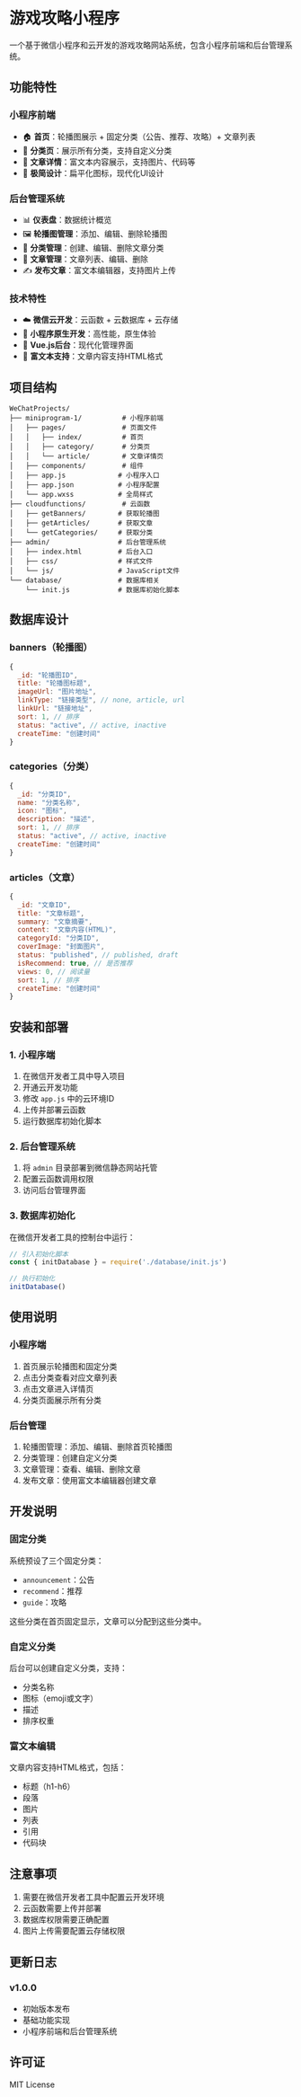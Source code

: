# 游戏攻略小程序

一个基于微信小程序和云开发的游戏攻略网站系统，包含小程序前端和后台管理系统。

## 功能特性

### 小程序前端
- 🏠 **首页**：轮播图展示 + 固定分类（公告、推荐、攻略）+ 文章列表
- 📂 **分类页**：展示所有分类，支持自定义分类
- 📖 **文章详情**：富文本内容展示，支持图片、代码等
- 🎨 **极简设计**：扁平化图标，现代化UI设计

### 后台管理系统
- 📊 **仪表盘**：数据统计概览
- 🖼️ **轮播图管理**：添加、编辑、删除轮播图
- 📁 **分类管理**：创建、编辑、删除文章分类
- 📝 **文章管理**：文章列表、编辑、删除
- ✍️ **发布文章**：富文本编辑器，支持图片上传

### 技术特性
- ☁️ **微信云开发**：云函数 + 云数据库 + 云存储
- 📱 **小程序原生开发**：高性能，原生体验
- 🎯 **Vue.js后台**：现代化管理界面
- 📄 **富文本支持**：文章内容支持HTML格式

## 项目结构

```
WeChatProjects/
├── miniprogram-1/          # 小程序前端
│   ├── pages/              # 页面文件
│   │   ├── index/          # 首页
│   │   ├── category/       # 分类页
│   │   └── article/        # 文章详情页
│   ├── components/         # 组件
│   ├── app.js             # 小程序入口
│   ├── app.json           # 小程序配置
│   └── app.wxss           # 全局样式
├── cloudfunctions/         # 云函数
│   ├── getBanners/        # 获取轮播图
│   ├── getArticles/       # 获取文章
│   └── getCategories/     # 获取分类
├── admin/                 # 后台管理系统
│   ├── index.html         # 后台入口
│   ├── css/               # 样式文件
│   └── js/                # JavaScript文件
└── database/              # 数据库相关
    └── init.js            # 数据库初始化脚本
```

## 数据库设计

### banners（轮播图）
```javascript
{
  _id: "轮播图ID",
  title: "轮播图标题",
  imageUrl: "图片地址",
  linkType: "链接类型", // none, article, url
  linkUrl: "链接地址",
  sort: 1, // 排序
  status: "active", // active, inactive
  createTime: "创建时间"
}
```

### categories（分类）
```javascript
{
  _id: "分类ID",
  name: "分类名称",
  icon: "图标",
  description: "描述",
  sort: 1, // 排序
  status: "active", // active, inactive
  createTime: "创建时间"
}
```

### articles（文章）
```javascript
{
  _id: "文章ID",
  title: "文章标题",
  summary: "文章摘要",
  content: "文章内容(HTML)",
  categoryId: "分类ID",
  coverImage: "封面图片",
  status: "published", // published, draft
  isRecommend: true, // 是否推荐
  views: 0, // 阅读量
  sort: 1, // 排序
  createTime: "创建时间"
}
```

## 安装和部署

### 1. 小程序端

1. 在微信开发者工具中导入项目
2. 开通云开发功能
3. 修改 `app.js` 中的云环境ID
4. 上传并部署云函数
5. 运行数据库初始化脚本

### 2. 后台管理系统

1. 将 `admin` 目录部署到微信静态网站托管
2. 配置云函数调用权限
3. 访问后台管理界面

### 3. 数据库初始化

在微信开发者工具的控制台中运行：

```javascript
// 引入初始化脚本
const { initDatabase } = require('./database/init.js')

// 执行初始化
initDatabase()
```

## 使用说明

### 小程序端
1. 首页展示轮播图和固定分类
2. 点击分类查看对应文章列表
3. 点击文章进入详情页
4. 分类页面展示所有分类

### 后台管理
1. 轮播图管理：添加、编辑、删除首页轮播图
2. 分类管理：创建自定义分类
3. 文章管理：查看、编辑、删除文章
4. 发布文章：使用富文本编辑器创建文章

## 开发说明

### 固定分类
系统预设了三个固定分类：
- `announcement`：公告
- `recommend`：推荐  
- `guide`：攻略

这些分类在首页固定显示，文章可以分配到这些分类中。

### 自定义分类
后台可以创建自定义分类，支持：
- 分类名称
- 图标（emoji或文字）
- 描述
- 排序权重

### 富文本编辑
文章内容支持HTML格式，包括：
- 标题（h1-h6）
- 段落
- 图片
- 列表
- 引用
- 代码块

## 注意事项

1. 需要在微信开发者工具中配置云开发环境
2. 云函数需要上传并部署
3. 数据库权限需要正确配置
4. 图片上传需要配置云存储权限

## 更新日志

### v1.0.0
- 初始版本发布
- 基础功能实现
- 小程序前端和后台管理系统

## 许可证

MIT License 